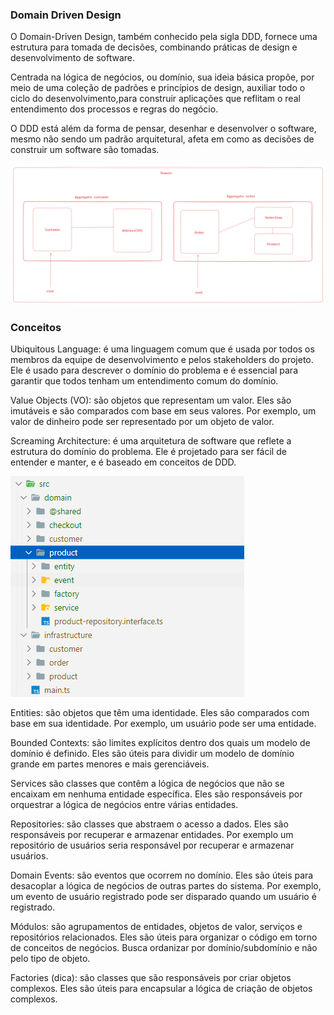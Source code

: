 ### Domain Driven Design

O Domain-Driven Design, também conhecido pela sigla DDD, fornece uma estrutura para tomada de decisões, combinando práticas de design e desenvolvimento de software.

Centrada na lógica de negócios, ou domínio, sua ideia básica propõe, por meio de uma coleção de padrões e princípios de design, auxiliar todo o ciclo do desenvolvimento,para construir aplicações que reflitam o real entendimento dos processos e regras do negócio.

O DDD está além da forma de pensar, desenhar e desenvolver o software, mesmo não sendo um padrão arquitetural, afeta em como as decisões de construir um software são tomadas.

![alt text](image-2.png)

### Conceitos

Ubiquitous Language: é uma linguagem comum que é usada por todos os membros da equipe de desenvolvimento e pelos stakeholders do projeto. Ele é usado para descrever o domínio do problema e é essencial para garantir que todos tenham um entendimento comum do domínio.

Value Objects (VO): são objetos que representam um valor. Eles são imutáveis e são comparados com base em seus valores. Por exemplo, um valor de dinheiro pode ser representado por um objeto de valor.

Screaming Architecture: é uma arquitetura de software que reflete a estrutura do domínio do problema. Ele é projetado para ser fácil de entender e manter, e é baseado em conceitos de DDD.

![alt text](image-1.png)

Entities: são objetos que têm uma identidade. Eles são comparados com base em sua identidade. Por exemplo, um usuário pode ser uma entidade.

Bounded Contexts: são limites explícitos dentro dos quais um modelo de domínio é definido. Eles são úteis para dividir um modelo de domínio grande em partes menores e mais gerenciáveis.

Services são classes que contêm a lógica de negócios que não se encaixam em nenhuma entidade específica. Eles são responsáveis por orquestrar a lógica de negócios entre várias entidades.

Repositories: são classes que abstraem o acesso a dados. Eles são responsáveis por recuperar e armazenar entidades. Por exemplo um repositório de usuários seria responsável por recuperar e armazenar usuários.

Domain Events: são eventos que ocorrem no domínio. Eles são úteis para desacoplar a lógica de negócios de outras partes do sistema. Por exemplo, um evento de usuário registrado pode ser disparado quando um usuário é registrado.

Módulos: são agrupamentos de entidades, objetos de valor, serviços e repositórios relacionados. Eles são úteis para organizar o código em torno de conceitos de negócios. Busca ordanizar por domínio/subdomínio e não pelo tipo de objeto.

Factories (dica): são classes que são responsáveis por criar objetos complexos. Eles são úteis para encapsular a lógica de criação de objetos complexos.
